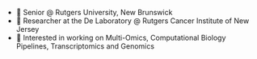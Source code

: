 - 🔭 Senior @ Rutgers University, New Brunswick
- 🌱 Researcher at the De Laboratory @ Rutgers Cancer Institute of New Jersey
- 🤔 Interested in working on Multi-Omics, Computational Biology Pipelines, Transcriptomics and Genomics

